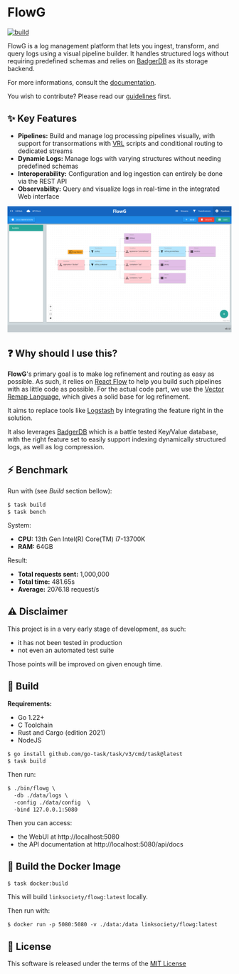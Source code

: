 # FlowG

[![build](https://github.com/link-society/flowg/actions/workflows/build.yml/badge.svg)](https://github.com/link-society/flowg/actions/workflows/build.yml)

FlowG is a log management platform that lets you ingest, transform, and query
logs using a visual pipeline builder. It handles structured logs without
requiring predefined schemas and relies on
[BadgerDB](https://dgraph.io/docs/badger/) as its storage backend.

For more informations, consult the [documentation](./docs/README.md).

You wish to contribute? Please read our [guidelines](./CONTRIBUTING.md) first.

## :sparkles: Key Features

 - **Pipelines:** Build and manage log processing pipelines visually, with
   support for transormations with [VRL](https://vector.dev/docs/reference/vrl/)
   scripts and conditional routing to dedicated streams
 - **Dynamic Logs:** Manage logs with varying structures without needing
   predefined schemas
 - **Interoperability:** Configuration and log ingestion can entirely be done
   via the REST API
 - **Observability:** Query and visualize logs in real-time in the integrated
   Web interface

![pipeline screenshot](./docs/screenshots/pipelines.png)

## :question: Why should I use this?

**FlowG**'s primary goal is to make log refinement and routing as easy as
possible. As such, it relies on [React Flow](https://reactflow.dev) to help you
build such pipelines with as little code as possible. For the actual code part,
we use the [Vector Remap Language](https://vector.dev/docs/reference/vrl/),
which gives a solid base for log refinement.

It aims to replace tools like [Logstash](https://www.elastic.co/logstash) by
integrating the feature right in the solution.

It also leverages [BadgerDB](https://dgraph.io/docs/badger/) which is a battle
tested Key/Value database, with the right feature set to easily support indexing
dynamically structured logs, as well as log compression.

## :zap: Benchmark

Run with (see *Build* section bellow):

```
$ task build
$ task bench
```

System:

 - **CPU:** 13th Gen Intel(R) Core(TM) i7-13700K
 - **RAM:** 64GB

Result:

 - **Total requests sent:** 1,000,000
 - **Total time:** 481.65s
 - **Average:** 2076.18 request/s

## :warning: Disclaimer

This project is in a very early stage of development, as such:

 - it has not been tested in production
 - not even an automated test suite

Those points will be improved on given enough time.

## :construction: Build

**Requirements:**

 - Go 1.22+
 - C Toolchain
 - Rust and Cargo (edition 2021)
 - NodeJS

```
$ go install github.com/go-task/task/v3/cmd/task@latest
$ task build
```

Then run:

```
$ ./bin/flowg \
  -db ./data/logs \
  -config ./data/config  \
  -bind 127.0.0.1:5080
```

Then you can access:

 - the WebUI at http://localhost:5080
 - the API documentation at http://localhost:5080/api/docs

## :whale: Build the Docker Image

```
$ task docker:build
```

This will build `linksociety/flowg:latest` locally.

Then run with:

```
$ docker run -p 5080:5080 -v ./data:/data linksociety/flowg:latest
```

## :memo: License

This software is released under the terms of the [MIT License](./LICENSE.txt)
